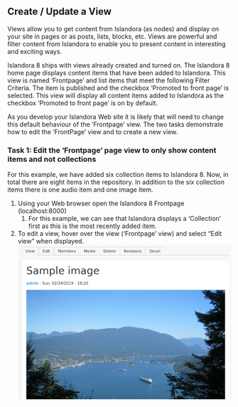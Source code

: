 ## Create / Update a View

Views allow you to get content from Islandora (as nodes) and display on your site in pages or as posts, lists, blocks, etc. Views are powerful and filter content from Islandora to enable you to present content in interesting and exciting ways. 

Islandora 8 ships with views already created and turned on. The Islandora 8 home page displays content items that have been added to Islandora. This view is named ‘Frontpage’ and list items that meet the following Filter Criteria. The item is published and the checkbox ‘Promoted to front page’ is selected. This view will display all content items added to Islandora as the checkbox ‘Promoted to front page’ is on by default. 

As you develop your Islandora Web site it is likely that will need to change this default behaviour of the ‘Frontpage’ view. The two tasks demonstrate how to edit the ‘FrontPage’ view and to create a new view.

### Task 1: Edit the ‘Frontpage’ page view to only show content items and not collections

For this example, we have added six collection items to Islandora 8. Now, in total there are eight items in the repository. In addition to the six collection items there is one audio item and one image item.

1. Using your Web browser open the Islandora 8 Frontpage (localhost:8000)
    1. For this example, we can see that Islandora displays a ‘Collection’ first as this is the most recently added item.
2. To edit a view, hover over the view (‘Frontpage’ view) and select “Edit view” when displayed.
![Media tab](../assets/media_tab.png)
